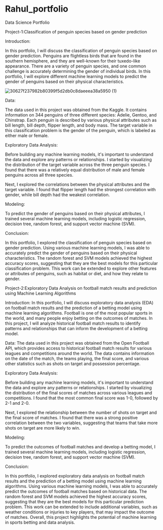 # Rahul_portfolio

Data Science Portfolio


Project-1:Classification of penguin species based on gender prediction


Introduction:

In this portfolio, I will discuss the classification of penguin species based on gender prediction. Penguins are flightless birds that are found in the southern hemisphere, and they are well-known for their tuxedo-like appearance. There are a variety of penguin species, and one common challenge is accurately determining the gender of individual birds. In this portfolio, I will explore different machine learning models to predict the gender of penguins based on their physical characteristics.


![30627f237982b80399f5d2db0c8daeeea38a5950 (1)](https://user-images.githubusercontent.com/101933981/221393836-1c739cc3-fadd-4a06-a89b-d2c6928adf0a.jpeg)








Data:

The data used in this project was obtained from the Kaggle. It contains information on 344 penguins of three different species: Adelie, Gentoo, and Chinstrap. Each penguin is described by various physical attributes such as bill length, bill depth, flipper length, and body mass. The target variable in this classification problem is the gender of the penguin, which is labeled as either male or female.

Exploratory Data Analysis:

Before building any machine learning models, it's important to understand the data and explore any patterns or relationships. I started by visualizing the distribution of the target variable across the three penguin species. I found that there was a relatively equal distribution of male and female penguins across all three species.

Next, I explored the correlations between the physical attributes and the target variable. I found that flipper length had the strongest correlation with gender, while bill depth had the weakest correlation.

Modeling:

To predict the gender of penguins based on their physical attributes, I trained several machine learning models, including logistic regression, decision tree, random forest, and support vector machine (SVM). 

Conclusion:

In this portfolio, I explored the classification of penguin species based on gender prediction. Using various machine learning models, I was able to accurately predict the gender of penguins based on their physical characteristics. The random forest and SVM models achieved the highest accuracy scores, suggesting that they are the best models for this particular classification problem. This work can be extended to explore other features or attributes of penguins, such as habitat or diet, and how they relate to gender.


Project-2:Exploratory Data Analysis on football match results and prediction using Machine Learning Algorithms



Introduction:
In this portfolio, I will discuss exploratory data analysis (EDA) on football match results and the prediction of a betting model using machine learning algorithms. Football is one of the most popular sports in the world, and many people enjoy betting on the outcomes of matches. In this project, I will analyze historical football match results to identify patterns and relationships that can inform the development of a betting model.

Data:
The data used in this project was obtained from the Open Football API, which provides access to historical football match results for various leagues and competitions around the world. The data contains information on the date of the match, the teams playing, the final score, and various other statistics such as shots on target and possession percentage.

Exploratory Data Analysis:

Before building any machine learning models, it's important to understand the data and explore any patterns or relationships. I started by visualizing the distribution of the final scores of matches across various leagues and competitions. I found that the most common final score was 1-0, followed by 2-1 and 2-0.

Next, I explored the relationship between the number of shots on target and the final score of matches. I found that there was a strong positive correlation between the two variables, suggesting that teams that take more shots on target are more likely to win.

Modeling:

To predict the outcomes of football matches and develop a betting model, I trained several machine learning models, including logistic regression, decision tree, random forest, and support vector machine (SVM).

Conclusion:

In this portfolio, I explored exploratory data analysis on football match results and the prediction of a betting model using machine learning algorithms. Using various machine learning models, I was able to accurately predict the outcomes of football matches based on historical data. The random forest and SVM models achieved the highest accuracy scores, suggesting that they are the best models for this particular prediction problem. This work can be extended to include additional variables, such as weather conditions or injuries to key players, that may impact the outcome of matches. Overall, this project highlights the potential of machine learning in sports betting and data analysis.
